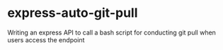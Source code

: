 # express-auto-git-pull
Writing an express API to call a bash script for conducting git pull when users access the endpoint 

